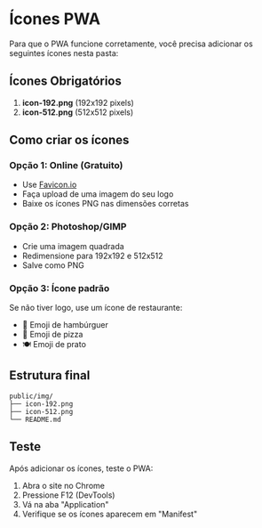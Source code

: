 # Ícones PWA

Para que o PWA funcione corretamente, você precisa adicionar os seguintes ícones nesta pasta:

## Ícones Obrigatórios

1. **icon-192.png** (192x192 pixels)
2. **icon-512.png** (512x512 pixels)

## Como criar os ícones

### Opção 1: Online (Gratuito)
- Use [Favicon.io](https://favicon.io/favicon-converter/)
- Faça upload de uma imagem do seu logo
- Baixe os ícones PNG nas dimensões corretas

### Opção 2: Photoshop/GIMP
- Crie uma imagem quadrada
- Redimensione para 192x192 e 512x512
- Salve como PNG

### Opção 3: Ícone padrão
Se não tiver logo, use um ícone de restaurante:
- 🍔 Emoji de hambúrguer
- 🍕 Emoji de pizza
- 🍽️ Emoji de prato

## Estrutura final
```
public/img/
├── icon-192.png
├── icon-512.png
└── README.md
```

## Teste
Após adicionar os ícones, teste o PWA:
1. Abra o site no Chrome
2. Pressione F12 (DevTools)
3. Vá na aba "Application"
4. Verifique se os ícones aparecem em "Manifest" 